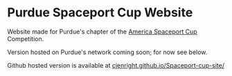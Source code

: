 # Purdue Spaceport Cup Website

Website made for Purdue's chapter of the [America Spaceport Cup](https://spaceportamericacup.com/) Competition.

Version hosted on Purdue's network coming soon; for now see below.

Github hosted version is available at [cjenright.github.io/Spaceport-cup-site/](http://cjenright.github.io/Spaceport-cup-site/)
